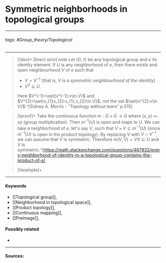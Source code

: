 # Symmetric neighborhoods in topological groups
***
###### tags: #Group_theory/Topological 
***
>[!dsn]+ Direct strict note
>Let $(G,\tau)$ be any topological group and $e$ its identity element. If $U$ is any neighborhood of $e$, then there exists and open neighbourhood $V$ of $e$ such that
>- $V=V^{-1}$ (that is, $V$ is a *symmetric neighbourhood of the identity*)
>- $V^{2}\subseteq U$.
>
>Here $V^{-1}=\set{v^{-1}:v\in V}$ and $V^{2}=\set{v_{1}v_{2}:v_{1},v_{2}\in V}$, *not* the set $\set{v^{2}:v\in V}$.^[Sidney A. Morris - "Topology without tears" p.515]

>[!proof]+
>Take the continuous function $m:G\times G\to G$ where $(x,y)\mapsto xy$ (group multiplication). Then $m^{-1}(U)$ is open and maps to $U$. We can take a neighborhood of $e$, let's say $V$, such that $V\times V\subseteq m^{-1}(U)$ (since $m^{-1}(U)$ is open in the product topology). By replacing $V$ with $V\cap V^{-1}$, we can assume that $V$ is symmetric. Therefore $m(V,V)=VV\subseteq U$ and $V$ is symmetric.^[https://math.stackexchange.com/questions/467832/every-neighborhood-of-identity-in-a-topological-group-contains-the-product-of-a]

>[!example]+ 
>
***
#### Keywords
- [[Topological group]],
- [[Neighborhood in topological space]],
- [[Product topology]],
- [[Continuous mapping]],
- [[Preimage]],
#### Possibly related
- 
***
#### Sources:
